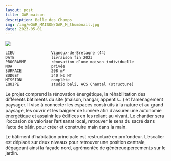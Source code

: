 ```yaml
---
layout: post
title: GAR maison
description: Belle des Champs
img: /img/wGAR_MAISON/GAR_M_thumbnail.jpg
date: 2023-05-01
---
```


<div clas="img_row">
    <img class="col three" src="{{ site.baseurl }}/img/wGAR_MAISON/maison1.jpg"/>
</div>

```
LIEU                Vigneux-de-Bretagne (44)
DATE                livraison fin 2023
PROGRAMME           rénovation d’une maison individuelle
MOA                 privée
SURFACE             208 m²
BUDGET              340 k€ HT
MISSION             complète
ÉQUIPE              studio bali, ACS Chantal (structure)
```

Le projet comprend la rénovation énergétique, la réhabilitation des différents bâtiments du site (maison, hangar, appentis...) et l’aménagement paysager.
Il vise à connecter les espaces construits à la nature et au grand paysage, les ouvrir et les baigner de lumière afin d’assurer une autonomie énergétique et assainir les édifices en les reliant au vivant. Le chantier sera l’occasion de valoriser l’artisanat local, retrouver le sens du sacré dans l’acte de bâtir, pour créer et construire main dans la main.

Le bâtiment d’habitation principale est restructuré en profondeur. L’escalier est déplacé sur deux niveaux pour retrouver une position centrale, dégageant ainsi la façade nord, agrémentée de généreux percements sur le jardin.

<div class="img_row">
	<img class="col three" src="{{ site.baseurl }}/img/wGAR_MAISON/maison2.jpg" alt="" title="example image"/>
</div>
<br>
<div class="img_row">
	<img class="col three" src="{{ site.baseurl }}/img/wGAR_MAISON/maison3.jpg" alt="" title="example image"/>
</div>
<br>
<div class="img_row">
	<img class="col three" src="{{ site.baseurl }}/img/wGAR_MAISON/maison4b.jpg" alt="" title="example image"/>
</div>
<br>
<div class="img_row">
	<img class="col three" src="{{ site.baseurl }}/img/wGAR_MAISON/maison5b.jpg" alt="" title="example image"/>
</div>
<br>
<div class="img_row">
	<img class="col one" src="{{ site.baseurl }}/img/wGAR_MAISON/blanc.jpg" alt=""/>
	<img class="col one" src="{{ site.baseurl }}/img/wGAR_MAISON/maison6.gif" alt=""/>
	<img class="col one" src="{{ site.baseurl }}/img/wGAR_MAISON/blanc.jpg" alt=""/>
</div>
<br>
<div class="img_row">
	<img class="col three" src="{{ site.baseurl }}/img/wGAR_MAISON/maison7.gif" alt="" title="example image"/>
</div>
<br>
<div class="img_row">
	<img class="col three" src="{{ site.baseurl }}/img/wGAR_MAISON/RDC.jpg" alt="" title="example image"/>
</div>
<br>
<div class="img_row">
	<img class="col three" src="{{ site.baseurl }}/img/wGAR_MAISON/ETAGES.jpg" alt="" title="example image"/>
</div>
